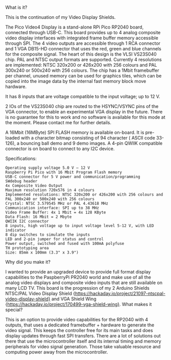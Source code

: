 
What is it?

This is the continuation of my Video Display Shields.

The Pico Video4 Display is a stand-alone RPi Pico RP2040 board, connected through USB-C. This board provides up to 4 analog composite video display interfaces with integrated frame buffer memory accessible through SPI. The 4 video outputs are accessible through 1 RCA connector and 1 VGA DB15-HD connector that uses the red, green and blue channels for the composite signal. The heart of this design is the VLSI VS23S040 chip. PAL and NTSC output formats are supported. Currently 4 resolutions are implemented: NTSC 320x200 or 426x200 with 256 colours and PAL 300x240 or 500x240 with 256 colours. The chip has a 1Mbit framebuffer per channel, unused memory can be used for graphics tiles, which can be copied into the image data by the internal fast memory block move hardware.

It has 8 inputs that are voltage compatible to the input voltage; up to 12 V.

2 IOs of the VS23S040 chip are routed to the HSYNC/VSYNC pins of the VGA connector, to enable an experimental VGA display in the future. There is no guarantee for this to work and no software is available for this mode at the moment. Please contact me for further details.

A 16Mbit (16MByte) SPI FLASH memory is available on-board. It is pre-loaded with a character bitmap consisting of 94 character ( ASCII code 33-126), a bouncing ball demo and 9 demo images. A 4-pin QWIIK compatible connector is on board to connect to any I2C device.

Specifications:

    Operating supply voltage 5.0 V – 12 V
    Raspberry Pi Pico with 16 Mbit Program Flash memory
    USB-C connector for 5 V power and communication/programming
    SWdebug header
    4x Composite Video Output
    Maximum resolution 720x576 in 4 colours
    Implemented resolutions: NTSC 320x200 or 426x200 with 256 colours and PAL 300x240 or 500x240 with 256 colours
    Crystal: NTSC 3.579545 MHz or PAL 4.43618 MHz
    Communication interface: SPI up to 38 MHz
    Video Frame Buffer: 4x 1 Mbit = 4x 128 KByte
    Data Flash: 16 Mbit = 2 Mbyte
    QWIIK I2C connector
    8 inputs, high voltage up to input voltage level 5-12 V, with LED indicator
    8 dip switches to simulate the inputs
    LED and 2-pin jumper for status and control
    Power output, switched and fused with 100mA polyfuse
    TH prototyping area
    Size: 85mm x 100mm (3.3" x 3.9")

Why did you make it?

I wanted to provide an upgraded device to provide full format display capabilities to the PaspberryPi PR2040 world and make use of all the analog video displays and composite video inputs that are still available on many LCD TV. This board is the progression of my 2 Arduino Shields NTSC/PAL Video Display Shield {https://hackaday.io/project/21097-ntscpal-video-display-shield} and VGA Shield Wing {https://hackaday.io/project/170499-vga-shield-wing}.
What makes it special?

This is an option to provide video capabilities for the RP2040 with 4 outputs, that uses a dedicated framebuffer + hardware to generate the video signal. This keeps the controller free for its main tasks and does display updates through fast SPI transfers. There are a lot of solutions out there that use the microcontroller itself and its internal timing and memory peripherals for video signal generation. Those take valuable resource and computing power away from the microcontroller.

